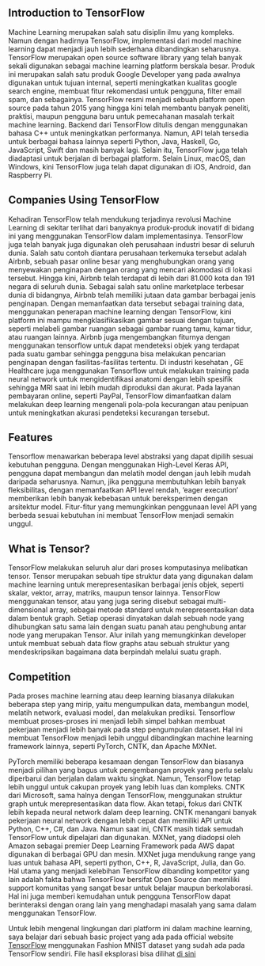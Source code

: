 ## Introduction to TensorFlow
Machine Learning merupakan salah satu disiplin ilmu yang kompleks. Namun dengan hadirnya TensorFlow, implementasi dari model machine learning dapat menjadi jauh lebih sederhana dibandingkan seharusnya.  TensorFlow merupakan open source software library yang telah banyak sekali digunakan sebagai machine learning platform berskala besar. Produk ini merupakan salah satu produk Google Developer yang pada awalnya digunakan untuk tujuan internal, seperti meningkatkan kualitas google search engine, membuat fitur rekomendasi untuk pengguna, filter email spam, dan sebagainya. TensorFlow resmi menjadi sebuah platform open source pada tahun 2015 yang hingga kini telah membantu banyak peneliti, praktisi, maupun pengguna baru untuk pemecahanan masalah terkait machine learning. Backend dari TensorFlow ditulis dengan menggunakan bahasa C++ untuk meningkatkan performanya. Namun, API telah tersedia untuk berbagai bahasa lainnya seperti Python, Java, Haskell, Go, JavaScript, Swift dan masih banyak lagi. Selain itu, TensorFlow juga telah diadaptasi untuk berjalan di berbagai platform. Selain Linux, macOS, dan Windows, kini TensorFlow juga telah dapat digunakan di iOS, Android, dan Raspberry Pi.
  
 ## Companies Using TensorFlow
Kehadiran TensorFlow telah mendukung terjadinya revolusi Machine Learning di sekitar terlihat dari banyaknya produk-produk inovatif di bidang ini yang menggunakan TensorFlow dalam implementasinya. TensorFlow juga telah banyak juga digunakan oleh perusahaan industri besar di seluruh dunia. Salah satu contoh diantara perusahaan terkemuka tersebut adalah Airbnb, sebuah pasar online besar yang menghubungkan orang yang menyewakan penginapan dengan orang yang mencari akomodasi di lokasi tersebut. Hingga kini, Airbnb telah terdapat di lebih dari 81.000 kota dan 191 negara di seluruh dunia. Sebagai salah satu online marketplace  terbesar dunia di bidangnya, Airbnb telah memiliki jutaan data gambar berbagai jenis penginapan. Dengan memanfaatkan data tersebut sebagai training data, menggunakan penerapan machine learning dengan TensorFlow, kini platform ini mampu mengklasifikasikan gambar sesuai dengan tujuan, seperti melabeli gambar ruangan sebagai gambar ruang tamu, kamar tidur, atau ruangan lainnya. Airbnb juga mengembangkan fiturnya dengan menggunakan tensorflow untuk dapat mendeteksi objek yang terdapat pada suatu gambar sehingga pengguna bisa melakukan pencarian penginapan dengan fasilitas-fasilitas tertentu. Di industri kesehatan , GE Healthcare juga menggunakan Tensorflow untuk melakukan training pada neural network untuk mengidentifikasi anatomi dengan lebih spesifik sehingga MRI saat ini lebih mudah diproduksi dan akurat. Pada layanan pembayaran online, seperti PayPal, TensorFlow dimanfaatkan dalam melakukan deep learning mengenali pola-pola kecurangan atau penipuan untuk meningkatkan akurasi pendeteksi kecurangan tersebut.

## Features
  Tensorflow menawarkan beberapa level abstraksi yang dapat dipilih sesuai kebutuhan pengguna. Dengan menggunakan High-Level Keras API, pengguna dapat membangun dan melatih model dengan jauh lebih mudah daripada seharusnya. Namun, jika pengguna membutuhkan lebih banyak fleksibilitas, dengan memanfaatkan API level rendah, ‘eager execution’ memberikan lebih banyak kebebasan untuk bereksperimen dengan arsitektur model. Fitur-fitur yang memungkinkan penggunaan level API yang berbeda sesuai kebutuhan ini membuat TensorFlow menjadi semakin unggul.
  
## What is Tensor?
  TensorFlow melakukan seluruh alur dari proses komputasinya melibatkan tensor. Tensor merupakan sebuah tipe struktur data yang digunakan dalam machine learning untuk merepresentasikan berbagai jenis objek, seperti skalar, vektor, array, matriks, maupun tensor lainnya. TensorFlow menggunakan tensor, atau yang juga sering disebut sebagai multi-dimensional array, sebagai metode standard untuk merepresentasikan data dalam bentuk graph. Setiap operasi dinyatakan dalah sebuah node yang dihubungkan satu sama lain dengan suatu panah atau penghubung antar node yang merupakan Tensor. Alur inilah yang memungkinkan developer untuk membuat sebuah data flow graphs atau sebuah struktur yang mendeskripsikan bagaimana data berpindah melalui suatu graph.
  
## Competition
Pada proses machine learning atau deep learning biasanya dilakukan beberapa step yang mirip, yaitu mengumpulkan data, membangun model, melatih network, evaluasi model, dan melakukan prediksi. Tensorflow membuat proses-proses ini menjadi lebih simpel bahkan membuat pekerjaan menjadi lebih banyak pada step pengumpulan dataset. Hal ini membuat TensorFlow menjadi lebih unggul dibandingkan machine learning framework lainnya, seperti PyTorch, CNTK, dan Apache MXNet. 

PyTorch memiliki beberapa kesamaan dengan TensorFlow dan biasanya menjadi pilihan yang bagus untuk pengembangan proyek yang perlu selalu diperbarui dan berjalan dalam waktu singkat. Namun, TensorFlow tetap lebih unggul untuk cakupan proyek yang lebih luas dan kompleks. CNTK dari Microsoft, sama halnya dengan TensorFlow, menggunakan struktur graph untuk merepresentasikan data flow. Akan tetapi, fokus dari CNTK lebih kepada neural network dalam deep learning. CNTK menangani banyak pekerjaan neural network dengan lebih cepat dan memiliki API untuk Python, C++, C#, dan Java. Namun saat ini, CNTK masih tidak semudah TensorFlow untuk dipelajari dan digunakan. MXNet, yang diadopsi oleh Amazon sebagai premier Deep Learning Framework pada AWS dapat digunakan di berbagai GPU dan mesin. MXNet juga mendukung range yang luas untuk bahasa API, seperti python, C++, R, JavaScript, Julia, dan Go. Hal utama yang menjadi kelebihan TensorFlow dibanding kompetitor yang lain adalah fakta bahwa TensorFlow bersifat Open Source dan memiliki support komunitas yang sangat besar untuk belajar maupun berkolaborasi. Hal ini juga memberi kemudahan untuk pengguna TensorFlow dapat berinteraksi dengan orang lain yang menghadapi masalah yang sama dalam menggunakan TensorFlow.

Untuk lebih mengenal lingkungan dari platform ini dalam machine learning, saya belajar dari sebuah basic project yang ada pada official website [TensorFlow](https://www.tensorflow.org) menggunakan Fashion MNIST dataset yang sudah ada pada TensorFlow sendiri. File hasil eksplorasi bisa dilihat [di sini](https://github.com/akifanabil/TensorFlowExploration/blob/main/LearnTF.ipynb)
